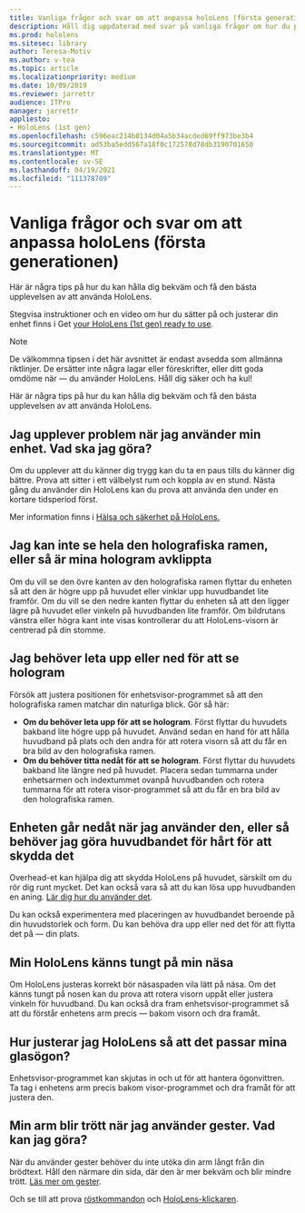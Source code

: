 ```yaml
---
title: Vanliga frågor och svar om att anpassa holoLens (första generationen)
description: Håll dig uppdaterad med svar på vanliga frågor om hur du passar din HoloLens-enhet (första generationens) med mixad verklighet.
ms.prod: hololens
ms.sitesec: library
author: Teresa-Motiv
ms.author: v-tea
ms.topic: article
ms.localizationpriority: medium
ms.date: 10/09/2019
ms.reviewer: jarrettr
audience: ITPro
manager: jarrettr
appliesto:
- HoloLens (1st gen)
ms.openlocfilehash: c596eac214b0134d04a5b34acded69ff973be3b4
ms.sourcegitcommit: ad53ba5edd567a18f0c172578d78db3190701650
ms.translationtype: MT
ms.contentlocale: sv-SE
ms.lasthandoff: 04/19/2021
ms.locfileid: "111378709"
---
```

# <a name="hololens-1st-gen-fit-and-comfort-frequently-asked-questions"></a>Vanliga frågor och svar om att anpassa holoLens (första generationen)

Här är några tips på hur du kan hålla dig bekväm och få den bästa upplevelsen av att använda HoloLens.

Stegvisa instruktioner och en video om hur du sätter på och justerar din enhet finns i Get [your HoloLens (1st gen) ready to use](hololens1-setup.md).

> [!NOTE]
> De välkommna tipsen i det här avsnittet är endast avsedda som allmänna riktlinjer. De ersätter inte några lagar eller föreskrifter, eller ditt goda omdöme när &mdash; du använder HoloLens. Håll dig säker och ha kul!

Här är några tips på hur du kan hålla dig bekväm och få den bästa upplevelsen av att använda HoloLens.

## <a name="im-experiencing-discomfort-when-i-use-my-device-what-should-i-do"></a>Jag upplever problem när jag använder min enhet. Vad ska jag göra?

Om du upplever att du känner dig trygg kan du ta en paus tills du känner dig bättre. Prova att sitter i ett välbelyst rum och koppla av en stund. Nästa gång du använder din HoloLens kan du prova att använda den under en kortare tidsperiod först.

Mer information finns i [Hälsa och säkerhet på HoloLens.](https://go.microsoft.com/fwlink/p/?LinkId=746661)

## <a name="i-cant-see-the-whole-holographic-frame-or-my-holograms-are-cut-off"></a>Jag kan inte se hela den holografiska ramen, eller så är mina hologram avklippta

Om du vill se den övre kanten av den holografiska ramen flyttar du enheten så att den är högre upp på huvudet eller vinklar upp huvudbandet lite framför. Om du vill se den nedre kanten flyttar du enheten så att den ligger lägre på huvudet eller vinkeln på huvudbanden lite framför. Om bildrutans vänstra eller högra kant inte visas kontrollerar du att HoloLens-visorn är centrerad på din stomme.

## <a name="i-need-to-look-up-or-down-to-see-holograms"></a>Jag behöver leta upp eller ned för att se hologram

Försök att justera positionen för enhetsvisor-programmet så att den holografiska ramen matchar din naturliga blick. Gör så här:

- **Om du behöver leta upp för att se hologram**. Först flyttar du huvudets bakband lite högre upp på huvudet. Använd sedan en hand för att hålla huvudband på plats och den andra för att rotera visorn så att du får en bra bild av den holografiska ramen.
- **Om du behöver titta nedåt för att se hologram**. Först flyttar du huvudets bakband lite längre ned på huvudet. Placera sedan tummarna under enhetsarmen och indextummet ovanpå huvudbanden och rotera tummarna för att rotera visor-programmet så att du får en bra bild av den holografiska ramen.

## <a name="the-device-slides-down-when-im-using-it-or-i-need-to-make-the-headband-too-tight-to-keep-it-secure"></a>Enheten går nedåt när jag använder den, eller så behöver jag göra huvudbandet för hårt för att skydda det

Overhead-et kan hjälpa dig att skydda HoloLens på huvudet, särskilt om du rör dig runt mycket. Det kan också vara så att du kan lösa upp huvudbanden en aning. [Lär dig hur du använder det](hololens1-setup.md#adjust-fit).

Du kan också experimentera med placeringen av huvudbandet beroende på din huvudstorlek och form. Du kan behöva dra upp eller ned det för att flytta det på &mdash; din plats.

## <a name="my-hololens-feels-heavy-on-my-nose"></a>Min HoloLens känns tungt på min näsa

Om HoloLens justeras korrekt bör näsaspaden vila lätt på näsa. Om det känns tungt på nosen kan du prova att rotera visorn uppåt eller justera vinkeln för huvudband. Du kan också dra fram enhetsvisor-programmet så att du förstår enhetens arm precis &mdash; bakom visorn och dra framåt.

## <a name="how-can-i-adjust-hololens-to-fit-with-my-glasses"></a>Hur justerar jag HoloLens så att det passar mina glasögon?

Enhetsvisor-programmet kan skjutas in och ut för att hantera ögonvittren. Ta tag i enhetens arm precis bakom visor-programmet och dra framåt för att justera den.

## <a name="my-arm-gets-tired-when-i-use-gestures-what-can-i-do"></a>Min arm blir trött när jag använder gester. Vad kan jag göra?

När du använder gester behöver du inte utöka din arm långt från din brödtext. Håll den närmare din sida, där den är mer bekväm och blir mindre trött. [Läs mer om gester](hololens1-basic-usage.md#use-hololens-with-your-hands).

Och se till att prova [röstkommandon](hololens-cortana.md) och [HoloLens-klickaren](hololens1-clicker.md).
